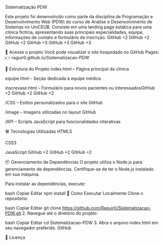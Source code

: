 Sistematização PDW

Este projeto foi desenvolvido como parte da disciplina de Programação e Desenvolvimento Web (PDW) do curso de Análise e Desenvolvimento de Sistemas no UniCEUB. Consiste em uma landing page estática para uma clínica fictícia, apresentando suas principais especialidades, equipe, informações de contato e formulário de inscrição.​
GitHub
+2
GitHub
+2
GitHub
+2
GitHub
+3
GitHub
+3
GitHub
+3

🔗 Acesse o projeto
Você pode visualizar o site hospedado no GitHub Pages:
👉 raguir0.github.io/Sistematizacao-PDW​

📁 Estrutura do Projeto
index.html – Página principal da clínica​

equipe.html – Seção dedicada à equipe médica​

inscrevase.html – Formulário para novos pacientes ou interessados​
GitHub
+2
GitHub
+2
GitHub
+2

/CSS – Estilos personalizados para o site​
GitHub

/image – Imagens utilizadas no layout​
GitHub

/API – Scripts JavaScript para funcionalidades interativas​

🛠️ Tecnologias Utilizadas
HTML5​

CSS3​

JavaScript​
GitHub
+2
GitHub
+2
GitHub
+2

📦 Gerenciamento de Dependências
O projeto utiliza o Node.js para gerenciamento de dependências. Certifique-se de ter o Node.js instalado em sua máquina.​

Para instalar as dependências, execute:

bash
Copiar
Editar
npm install
🚀 Como Executar Localmente
Clone o repositório:​

bash
Copiar
Editar
git clone https://github.com/Raguir0/Sistematizacao-PDW.git
2. Navegue até o diretório do projeto:​

bash
Copiar
Editar
cd Sistematizacao-PDW
3. Abra o arquivo index.html em seu navegador preferido.​
GitHub

📄 Licença
